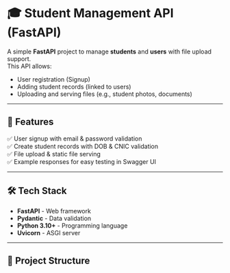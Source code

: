 # 🎓 Student Management API (FastAPI)

A simple **FastAPI** project to manage **students** and **users** with file upload support.  
This API allows:
- User registration (Signup)
- Adding student records (linked to users)
- Uploading and serving files (e.g., student photos, documents)

---

## 🚀 Features
✅ User signup with email & password validation  
✅ Create student records with DOB & CNIC validation  
✅ File upload & static file serving  
✅ Example responses for easy testing in Swagger UI  

---

## 🛠 Tech Stack
- **FastAPI** - Web framework
- **Pydantic** - Data validation
- **Python 3.10+** - Programming language
- **Uvicorn** - ASGI server

---

## 📂 Project Structure
